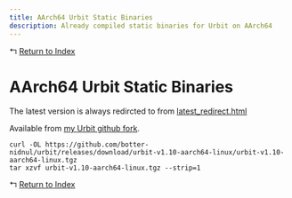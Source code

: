 ```yaml
---
title: AArch64 Urbit Static Binaries
description: Already compiled static binaries for Urbit on AArch64
---
```


↰ [Return to Index](index.md)

# AArch64 Urbit Static Binaries

<!---
These binaries have been placed into an [APT repository](Urbit_AArch64_APT_Repository.md) for easy installation and upgrades on debian derived linux distributions.
--->
The latest version is always redircted to from [latest_redirect.html](https://botter-nidnul.github.io/latest_redirect.html)

Available from [my Urbit github fork](https://github.com/botter-nidnul/urbit/tree/urbit-v1.10-aarch64-linux).

```
curl -OL https://github.com/botter-nidnul/urbit/releases/download/urbit-v1.10-aarch64-linux/urbit-v1.10-aarch64-linux.tgz
tar xzvf urbit-v1.10-aarch64-linux.tgz --strip=1
```

↰ [Return to Index](index.md)

